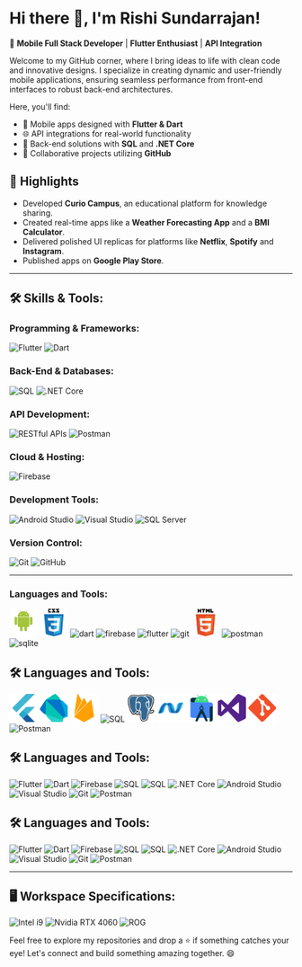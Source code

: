 # Hi there 👋, I'm Rishi Sundarrajan!

🚀 **Mobile Full Stack Developer** | **Flutter Enthusiast** | **API Integration**

Welcome to my GitHub corner, where I bring ideas to life with clean code and innovative designs. I specialize in creating dynamic and user-friendly mobile applications, ensuring seamless performance from front-end interfaces to robust back-end architectures.

Here, you'll find:
- 📱 Mobile apps designed with **Flutter & Dart**
- 🌐 API integrations for real-world functionality
- 💾 Back-end solutions with **SQL** and **.NET Core**
- 🔗 Collaborative projects utilizing **GitHub**

## 🌟 Highlights
- Developed **Curio Campus**, an educational platform for knowledge sharing.
- Created real-time apps like a **Weather Forecasting App** and a **BMI Calculator**.
- Delivered polished UI replicas for platforms like **Netflix**, **Spotify** and **Instagram**.
- Published apps on **Google Play Store**.

---

## 🛠️ Skills & Tools:
### Programming & Frameworks:
![Flutter](https://img.shields.io/badge/Flutter-02569B?style=for-the-badge&logo=flutter&logoColor=white) ![Dart](https://img.shields.io/badge/Dart-0175C2?style=for-the-badge&logo=dart&logoColor=white)

### Back-End & Databases:
![SQL](https://img.shields.io/badge/SQL-003B57?style=for-the-badge&logo=postgresql&logoColor=white) ![.NET Core](https://img.shields.io/badge/.NET%20Core-512BD4?style=for-the-badge&logo=dotnet&logoColor=white)

### API Development:
![RESTful APIs](https://img.shields.io/badge/RESTful_APIs-FF6C37?style=for-the-badge&logo=postman&logoColor=white) ![Postman](https://img.shields.io/badge/Postman-FF6C37?style=for-the-badge&logo=postman&logoColor=white)

### Cloud & Hosting:
![Firebase](https://img.shields.io/badge/Firebase-FFCA28?style=for-the-badge&logo=firebase&logoColor=black)

### Development Tools:
![Android Studio](https://img.shields.io/badge/Android%20Studio-3DDC84?style=for-the-badge&logo=android-studio&logoColor=white) ![Visual Studio](https://img.shields.io/badge/Visual%20Studio-5C2D91?style=for-the-badge&logo=visual-studio&logoColor=white) ![SQL Server](https://img.shields.io/badge/SQL%20Server-CC2927?style=for-the-badge&logo=microsoft-sql-server&logoColor=white)

### Version Control:
![Git](https://img.shields.io/badge/Git-F05032?style=for-the-badge&logo=git&logoColor=white) ![GitHub](https://img.shields.io/badge/GitHub-181717?style=for-the-badge&logo=github&logoColor=white)

---

<h3 align="left">Languages and Tools:</h3>
<p align="left"> 
  <a href="https://developer.android.com" target="_blank" rel="noreferrer" style="text-decoration: none;"> 
    <img src="https://raw.githubusercontent.com/devicons/devicon/master/icons/android/android-original-wordmark.svg" alt="android" width="50" height="50"/> 
  </a> 
  <a href="https://www.w3schools.com/css/" target="_blank" rel="noreferrer" style="text-decoration: none;"> 
    <img src="https://raw.githubusercontent.com/devicons/devicon/master/icons/css3/css3-original-wordmark.svg" alt="css3" width="50" height="50"/> 
  </a> 
  <a href="https://dart.dev" target="_blank" rel="noreferrer" style="text-decoration: none;"> 
    <img src="https://www.vectorlogo.zone/logos/dartlang/dartlang-icon.svg" alt="dart" width="50" height="50"/> 
  </a> 
  <a href="https://firebase.google.com/" target="_blank" rel="noreferrer" style="text-decoration: none;"> 
    <img src="https://www.vectorlogo.zone/logos/firebase/firebase-icon.svg" alt="firebase" width="50" height="50"/> 
  </a> 
  <a href="https://flutter.dev" target="_blank" rel="noreferrer" style="text-decoration: none;"> 
    <img src="https://www.vectorlogo.zone/logos/flutterio/flutterio-icon.svg" alt="flutter" width="50" height="50"/> 
  </a> 
  <a href="https://git-scm.com/" target="_blank" rel="noreferrer" style="text-decoration: none;"> 
    <img src="https://www.vectorlogo.zone/logos/git-scm/git-scm-icon.svg" alt="git" width="50" height="50"/> 
  </a> 
  <a href="https://www.w3.org/html/" target="_blank" rel="noreferrer" style="text-decoration: none;"> 
    <img src="https://raw.githubusercontent.com/devicons/devicon/master/icons/html5/html5-original-wordmark.svg" alt="html5" width="50" height="50"/> 
  </a> 
  <a href="https://postman.com" target="_blank" rel="noreferrer" style="text-decoration: none;"> 
    <img src="https://www.vectorlogo.zone/logos/getpostman/getpostman-icon.svg" alt="postman" width="50" height="50"/> 
  </a> 
  <a href="https://www.sqlite.org/" target="blank" rel="noreferrer" style="text-decoration: none;"> 
    <img src="https://www.vectorlogo.zone/logos/sqlite/sqlite-icon.svg" alt="sqlite" width="50" height="50"/> 
  </a> 
</p>

## 🛠️ Languages and Tools:

<p align="left">
  <img src="https://raw.githubusercontent.com/devicons/devicon/master/icons/flutter/flutter-original.svg" alt="Flutter" width="50" height="50"/>
  <img src="https://raw.githubusercontent.com/devicons/devicon/master/icons/dart/dart-original.svg" alt="Dart" width="50" height="50"/>
  <img src="https://raw.githubusercontent.com/devicons/devicon/master/icons/firebase/firebase-plain.svg" alt="Firebase" width="50" height="50"/>
  <img src="https://img.icons8.com/external-flat-juicy-fish/60/000000/external-sql-coding-and-development-flat-flat-juicy-fish.png" alt="SQL" width="50" height="50"/>
  <img src="https://raw.githubusercontent.com/devicons/devicon/master/icons/postgresql/postgresql-original.svg" alt="SQL" width="50" height="50"/>
  <img src="https://raw.githubusercontent.com/devicons/devicon/master/icons/dot-net/dot-net-original.svg" alt=".NET Core" width="50" height="50"/>
  <img src="https://raw.githubusercontent.com/devicons/devicon/master/icons/androidstudio/androidstudio-original.svg" alt="Android Studio" width="50" height="50"/>
  <img src="https://raw.githubusercontent.com/devicons/devicon/master/icons/visualstudio/visualstudio-plain.svg" alt="Visual Studio" width="50" height="50"/>
  <img src="https://raw.githubusercontent.com/devicons/devicon/master/icons/git/git-original.svg" alt="Git" width="50" height="50"/>
  <img src="https://www.vectorlogo.zone/logos/getpostman/getpostman-icon.svg" alt="Postman" width="50" height="50"/>
</p>

## 🛠️ Languages and Tools:

<p align="left">
  <img src="https://cdn.jsdelivr.net/gh/devicons/devicon/icons/flutter/flutter-original.svg" alt="Flutter" width="50" height="50"/>
  <img src="https://cdn.jsdelivr.net/gh/devicons/devicon/icons/dart/dart-original.svg" alt="Dart" width="50" height="50"/>
  <img src="https://cdn.jsdelivr.net/gh/devicons/devicon/icons/firebase/firebase-plain.svg" alt="Firebase" width="50" height="50"/>
  <img src="https://img.icons8.com/external-flat-juicy-fish/60/000000/external-sql-coding-and-development-flat-flat-juicy-fish.png" alt="SQL" width="50" height="50"/>
  <img src="https://cdn.jsdelivr.net/gh/devicons/devicon/icons/postgresql/postgresql-original.svg" alt="SQL" width="50" height="50"/>
  <img src="https://cdn.jsdelivr.net/gh/devicons/devicon/icons/dot-net/dot-net-original.svg" alt=".NET Core" width="50" height="50"/>
  <img src="https://cdn.jsdelivr.net/gh/devicons/devicon/icons/androidstudio/androidstudio-original.svg" alt="Android Studio" width="50" height="50"/>
  <img src="https://cdn.jsdelivr.net/gh/devicons/devicon/icons/visualstudio/visualstudio-plain.svg" alt="Visual Studio" width="50" height="50"/>
  <img src="https://cdn.jsdelivr.net/gh/devicons/devicon/icons/git/git-original.svg" alt="Git" width="50" height="50"/>
  <img src="https://cdn.jsdelivr.net/gh/devicons/devicon/icons/postman/postman-original.svg" alt="Postman" width="50" height="50"/>
</p>

## 🛠️ Languages and Tools:

<p align="left">
  <img src="https://cdn.jsdelivr.net/gh/devicons/devicon/icons/flutter/flutter-original.svg" alt="Flutter" width="50" height="50"/>
  <img src="https://cdn.jsdelivr.net/gh/devicons/devicon/icons/dart/dart-original.svg" alt="Dart" width="50" height="50"/>
  <img src="https://cdn.jsdelivr.net/gh/devicons/devicon/icons/firebase/firebase-plain.svg" alt="Firebase" width="50" height="50"/>
  <img src="https://img.icons8.com/external-flat-juicy-fish/60/000000/external-sql-coding-and-development-flat-flat-juicy-fish.png" alt="SQL" width="50" height="50"/>
  <img src="https://cdn.jsdelivr.net/gh/devicons/devicon/icons/postgresql/postgresql-original.svg" alt="SQL" width="50" height="50"/>
  <img src="https://cdn.jsdelivr.net/gh/devicons/devicon/icons/dot-net/dot-net-original.svg" alt=".NET Core" width="50" height="50"/>
  <img src="https://cdn.jsdelivr.net/gh/devicons/devicon/icons/androidstudio/androidstudio-original.svg" alt="Android Studio" width="50" height="50"/>
  <img src="https://cdn.jsdelivr.net/gh/devicons/devicon/icons/visualstudio/visualstudio-plain.svg" alt="Visual Studio" width="50" height="50"/>
  <img src="https://cdn.jsdelivr.net/gh/devicons/devicon/icons/git/git-original.svg" alt="Git" width="50" height="50"/>
  <img src="https://cdn.jsdelivr.net/gh/devicons/devicon/icons/postman/postman-original.svg" alt="Postman" width="50" height="50"/>
</p>


---

## 🖥️ Workspace Specifications:

![Intel i9](https://img.shields.io/badge/Intel-Core_i9-0071C5?style=for-the-badge&logo=intel&logoColor=white) ![Nvidia RTX 4060](https://img.shields.io/badge/NVIDIA-RTX_4060-76B900?style=for-the-badge&logo=nvidia&logoColor=white) ![ROG](https://img.shields.io/badge/ROG-Republic_of_Gamers-000000?style=for-the-badge&logo=asus&logoColor=white)


Feel free to explore my repositories and drop a ⭐️ if something catches your eye! Let's connect and build something amazing together. 😄
